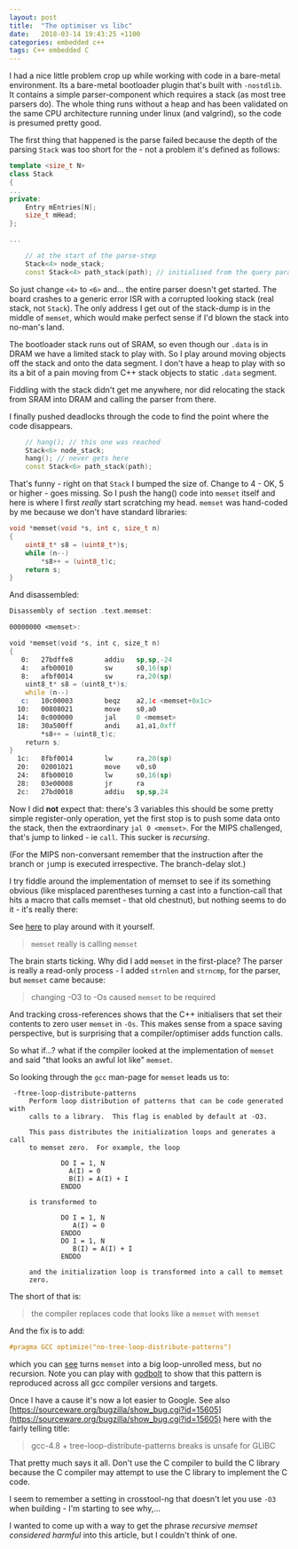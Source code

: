 ```yaml
---
layout: post
title:  "The optimiser vs libc"
date:   2018-03-14 19:43:25 +1100
categories: embedded c++
tags: C++ embedded C
---
```


I had a nice little problem crop up while working with code in a
bare-metal environment.  Its a bare-metal bootloader plugin that's
built with `-nostdlib`.  It contains a simple parser-component which
requires a stack (as most tree parsers do).  The whole thing runs
without a heap and has been validated on the same CPU architecture
running under linux (and valgrind), so the code is presumed pretty
good.

The first thing that happened is the parse failed because the depth of
the parsing `Stack` was too short for the - not a problem it's defined
as follows:

```cpp
template <size_t N>
class Stack
{
...
private:
    Entry mEntries[N];
    size_t mHead;
};

...

    // at the start of the parse-step
    Stack<4> node_stack;
    const Stack<4> path_stack(path); // initialised from the query parameters
```

So just change `<4>` to `<6>` and...  the entire parser doesn't get
started.  The board crashes to a generic error ISR with a corrupted
looking stack (real stack, not `Stack`).  The only address I get out
of the stack-dump is in the middle of `memset`, which would make
perfect sense if I'd blown the stack into no-man's land.

The bootloader stack runs out of SRAM, so even though our `.data` is
in DRAM we have a limited stack to play with.  So I play around moving
objects off the stack and onto the data segment.  I don't have a heap
to play with so its a bit of a pain moving from C++ stack objects to
static `.data` segment.

Fiddling with the stack didn't get me anywhere, nor did relocating the
stack from SRAM into DRAM and calling the parser from there.

I finally pushed deadlocks through the code to find the point where
the code disappears.

```cpp
    // hang(); // this one was reached
    Stack<6> node_stack;
    hang(); // never gets here
    const Stack<6> path_stack(path);
```

That's funny - right on that `Stack` I bumped the size of.  Change to
4 - OK, 5 or higher - goes missing.  So I push the hang() code into
`memset` itself and here is where I first *really* start scratching my
head.  `memset` was hand-coded by me because we don't have standard
libraries:

``` c
void *memset(void *s, int c, size_t n)
{
    uint8_t* s8 = (uint8_t*)s;
    while (n--)
        *s8++ = (uint8_t)c;
    return s;
}
```

And disassembled:

``` asm
Disassembly of section .text.memset:

00000000 <memset>:

void *memset(void *s, int c, size_t n)
{
   0:   27bdffe8        addiu   sp,sp,-24
   4:   afb00010        sw      s0,16(sp)
   8:   afbf0014        sw      ra,20(sp)
    uint8_t* s8 = (uint8_t*)s;
    while (n--)
   c:   10c00003        beqz    a2,1c <memset+0x1c>
  10:   00808021        move    s0,a0
  14:   0c000000        jal     0 <memset>
  18:   30a500ff        andi    a1,a1,0xff
        *s8++ = (uint8_t)c;
    return s;
}
  1c:   8fbf0014        lw      ra,20(sp)
  20:   02001021        move    v0,s0
  24:   8fb00010        lw      s0,16(sp)
  28:   03e00008        jr      ra
  2c:   27bd0018        addiu   sp,sp,24
```

Now I did **not** expect that: there's 3 variables this should be some
pretty simple register-only operation, yet the first stop is to push
some data onto the stack, then the extraordinary `jal 0 <memset>`.
For the MIPS challenged, that's jump to linked - ie `call`.  This
sucker is *recursing*.

(For the MIPS non-conversant remember that the instruction after the
`b`ranch or `j`ump is executed irrespective. The branch-delay slot.)

I try fiddle around the implementation of memset to see if its
something obvious (like misplaced parentheses turning a cast into a
function-call that hits a macro that calls memset - that old
chestnut), but nothing seems to do it - it's really there:

See [here](https://godbolt.org/g/HxSy6z) to play around with it yourself.

> `memset` really is calling `memset`

The brain starts ticking.  Why did I add `memset` in the first-place?
The parser is really a read-only process - I added `strnlen` and
`strncmp`, for the parser, but `memset` came because:

> changing -O3 to -Os caused `memset` to be required

And tracking cross-references shows that the C++ initialisers that set
their contents to zero user `memset` in `-Os`.  This makes sense from
a space saving perspective, but is surprising that a
compiler/optimiser adds function calls.

So what if...? what if the compiler looked at the implementation of
`memset` and said "that looks an awful lot like" `memset`.

So looking through the `gcc` man-page for `memset` leads us to:

```
 -ftree-loop-distribute-patterns
     Perform loop distribution of patterns that can be code generated with
     calls to a library.  This flag is enabled by default at -O3.

     This pass distributes the initialization loops and generates a call
     to memset zero.  For example, the loop

             DO I = 1, N
               A(I) = 0
               B(I) = A(I) + I
             ENDDO

     is transformed to

             DO I = 1, N
                A(I) = 0
             ENDDO
             DO I = 1, N
                B(I) = A(I) + I
             ENDDO

     and the initialization loop is transformed into a call to memset
     zero.
```

The short of that is:

> the compiler replaces code that looks like a `memset` with `memset`

And the fix is to add:

``` c
#pragma GCC optimize("no-tree-loop-distribute-patterns")
```

which you can [see](https://godbolt.org/g/bZD8cw) turns `memset` into
a big loop-unrolled mess, but no recursion.  Note you can play with
[godbolt](https://godbolt.org/g/HxSy6z) to show that this pattern is
reproduced across all gcc compiler versions and targets.

Once I have a cause it's now a lot easier to Google. See also
[https://sourceware.org/bugzilla/show_bug.cgi?id=15605](https://sourceware.org/bugzilla/show_bug.cgi?id=15605)
here with the fairly telling title:

> gcc-4.8 + tree-loop-distribute-patterns breaks is unsafe for GLIBC

That pretty much says it all.  Don't use the C compiler to build the C
library because the C compiler may attempt to use the C library to
implement the C code.

I seem to remember a setting in crosstool-ng that doesn't let you use
`-O3` when building - I'm starting to see why,...

I wanted to come up with a way to get the phrase _recursive memset
considered harmful_ into this article, but I couldn't think of one.
